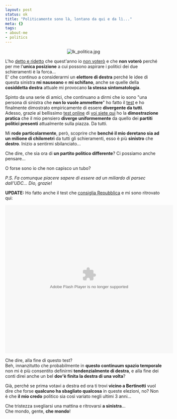 ```yaml
--- 
layout: post
status: ok
title: "Politicamente sono là, lontano da qui e da lì..."
meta: {}
tags: 
- about-me
- politics
---
```

<center>
<img src='http://www.lastknight.com/download//lk_politica.jpg' alt='lk_politica.jpg' />
</center>  
  
L'ho [detto e ridetto][1] che quest'anno io [non voterò][1] e che **non voterò** perché per me l'**unica posizione** a cui possono aspirare i politici dei due schieramenti è la forca...  
E' che continuo a considerarmi un **elettore di destra** perché le idee di questa sinistra **mi nauseano** e **mi schifano**, anche se quelle della **cosiddetta destra** attuale mi provocano **la stessa sintomatologia**.  
  
Spinto da una serie di amici, che continuano a dirmi che io sono "una persona di sinistra che **non lo vuole ammettere**" ho fatto il [test][2] e ho finalmente dimostrato empiricamente di essere **divergente da tutti**.  
Adesso, grazie al bellissimo [test online][2] di [voi siete qui][2] ho la **dimostrazione pratica** che il mio pensiero **diverge uniformemente** da quello dei **partiti politici presenti** attualmente sulla piazza. Da tutti.  
  
Mi **rode particolarmente**, però, scoprire che **benché il mio deretano sia ad un milione di chilometri** da tutti gli schieramenti, esso è più **sinistro** che **destro**. Inizio a sentirmi sbilanciato...  
  
Che dire, che sia ora di **un partito politico differente**? Ci possiamo anche pensare...  
  
O forse sono io che non capisco un tubo?  
  
*P.S. Fa comunque piacere sapere di essere ad un miliardo di parsec dall'UDC... Dio, grazie!*   
  
**UPDATE:** Ho fatto anche il test che [consiglia Repubblica][3] e mi sono ritrovato qui:  
  
<object width="540" height="478">
<param name="movie" value="http://www.kataweb.it/utility/politometro/mio_politometro.swf?avatar=3&nick=LK&ics=6&ipsilon=11">
<embed src="http://www.kataweb.it/utility/politometro/mio_politometro.swf?avatar=3&nick=LK&ics=6&ipsilon=11" type="application/x-shockwave-flash" width="540" height="478"></embed>
</object>  
  
Che dire, alla fine di questo test?  
Beh, innanzitutto che probabilmente in **questo continuum spazio temporale** non mi è più consentito definirmi **tendenzialmente di destra**, e alla fine dei conti direi anche un bel **dov'è finita la destra di una volta**?  
  
Già, perché se prima votavi a destra ed ora ti trovi **vicino a Bertinotti** vuol dire che forse **qualcuno ha sbagliato qualcosa** in queste elezioni, no? Non è che **il mio credo** politico sia così variato negli ultimi 3 anni...  
  
Che tristezza svegliarsi una mattina e ritrovarsi **a sinistra**...  
Che mondo, gente, **che mondo**!  
  
[1]: http://www.lastknight.com/2008/03/16/beppe-la-dieta-e-lo-schifo-italiano/
[2]: http://www.voisietequi.it/
[3]: http://temi.repubblica.it/elezioni2008-homepage/2008/03/26/il-politometro/?com=21 
